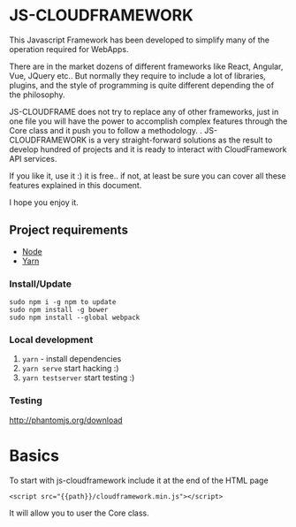 # JS-CLOUDFRAMEWORK

This Javascript Framework has been developed to simplify many of the operation required for WebApps.

There are in the market dozens of different frameworks like React, Angular, Vue, JQuery etc.. But normally they require to include a lot of libraries, plugins, and the style of programming is quite different depending the of the philosophy.

JS-CLOUDFRAME does not try to replace any of other frameworks, just in one file you will have the power to accomplish complex features through the Core class and it push you to follow a methodology.
.
JS-CLOUDFRAMEWORK is a very straight-forward solutions as the result to develop hundred of projects and it is ready to interact with CloudFramework API services.

If you like it, use it :) it is free.. if not, at least be sure you can cover all these features explained in this document.

I hope you enjoy it.


## Project requirements

 - [Node](https://nodejs.org/en/)
 - [Yarn](https://yarnpkg.com/)

### Install/Update
```
sudo npm i -g npm to update 
sudo npm install -g bower
sudo npm install --global webpack
```

### Local development
 1. `yarn` - install dependencies
 2. `yarn serve` start hacking :)
 3. `yarn testserver` start testing :)
 
### Testing
http://phantomjs.org/download

# Basics

To start with js-cloudframework include it at the end of the HTML page

`<script src="{{path}}/cloudframework.min.js"></script>`

It will allow you to user the Core class.

